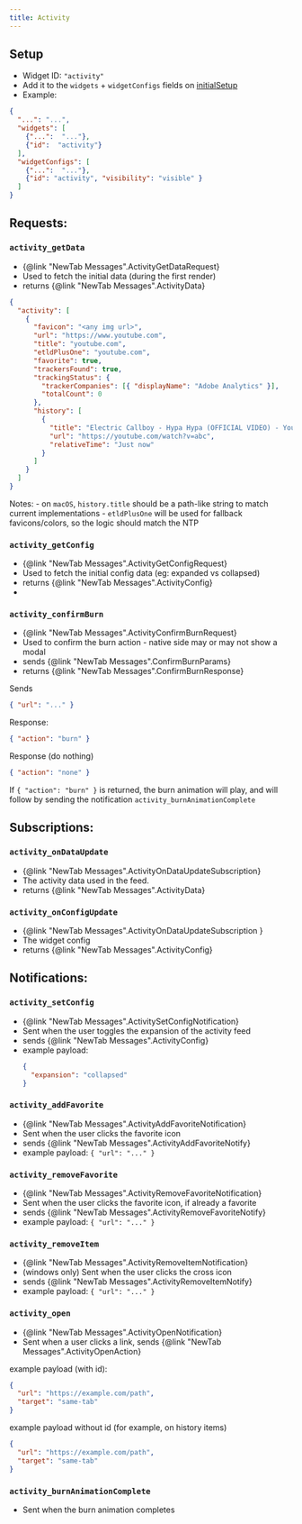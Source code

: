```yaml
---
title: Activity
---
```


## Setup

- Widget ID: `"activity"`
- Add it to the `widgets` + `widgetConfigs` fields on [initialSetup](../new-tab.md)
- Example:

```json
{
  "...": "...",
  "widgets": [
    {"...":  "..."},
    {"id":  "activity"}
  ],
  "widgetConfigs": [
    {"...":  "..."},
    {"id": "activity", "visibility": "visible" }
  ]
}
```

## Requests:
### `activity_getData` 
- {@link "NewTab Messages".ActivityGetDataRequest}
- Used to fetch the initial data (during the first render)
- returns {@link "NewTab Messages".ActivityData}

```json
{
  "activity": [
    {
      "favicon": "<any img url>",
      "url": "https://www.youtube.com",
      "title": "youtube.com",
      "etldPlusOne": "youtube.com",
      "favorite": true,
      "trackersFound": true,
      "trackingStatus": {
        "trackerCompanies": [{ "displayName": "Adobe Analytics" }],
        "totalCount": 0
      },
      "history": [
        {
          "title": "Electric Callboy - Hypa Hypa (OFFICIAL VIDEO) - YouTube",
          "url": "https://youtube.com/watch?v=abc",
          "relativeTime": "Just now"
        }
      ]
    }
  ]
}
```

Notes: 
    - on `macOS`, `history.title` should be a path-like string to match current implementations
    - `etldPlusOne` will be used for fallback favicons/colors, so the logic should match the NTP

### `activity_getConfig`
- {@link "NewTab Messages".ActivityGetConfigRequest}
- Used to fetch the initial config data (eg: expanded vs collapsed)
- returns {@link "NewTab Messages".ActivityConfig}
- 
### `activity_confirmBurn`
- {@link "NewTab Messages".ActivityConfirmBurnRequest}
- Used to confirm the burn action - native side may or may not show a modal
- sends {@link "NewTab Messages".ConfirmBurnParams}
- returns {@link "NewTab Messages".ConfirmBurnResponse}

Sends
```json
{ "url": "..." }
```

Response:
```json
{ "action": "burn" }
```

Response (do nothing)
```json
{ "action": "none" }
```

If `{ "action": "burn" }` is returned, the burn animation will play, and will follow 
by sending the notification `activity_burnAnimationComplete` 

## Subscriptions:
### `activity_onDataUpdate`
- {@link "NewTab Messages".ActivityOnDataUpdateSubscription}
- The activity data used in the feed.
- returns {@link "NewTab Messages".ActivityData}

### `activity_onConfigUpdate` 
- {@link "NewTab Messages".ActivityOnDataUpdateSubscription }
- The widget config
- returns {@link "NewTab Messages".ActivityConfig}

## Notifications:

### `activity_setConfig` 
- {@link "NewTab Messages".ActivitySetConfigNotification}
- Sent when the user toggles the expansion of the activity feed
- sends {@link "NewTab Messages".ActivityConfig}
- example payload:
  ```json
  {
    "expansion": "collapsed"
  }
  ```

### `activity_addFavorite`
- {@link "NewTab Messages".ActivityAddFavoriteNotification}
- Sent when the user clicks the favorite icon
- sends {@link "NewTab Messages".ActivityAddFavoriteNotify}
- example payload: `{ "url": "..." }`

### `activity_removeFavorite`
- {@link "NewTab Messages".ActivityRemoveFavoriteNotification}
- Sent when the user clicks the favorite icon, if already a favorite
- sends {@link "NewTab Messages".ActivityRemoveFavoriteNotify}
- example payload: `{ "url": "..." }`

### `activity_removeItem`
- {@link "NewTab Messages".ActivityRemoveItemNotification}
- (windows only) Sent when the user clicks the cross icon
- sends {@link "NewTab Messages".ActivityRemoveItemNotify}
- example payload: `{ "url": "..." }`

### `activity_open`
- {@link "NewTab Messages".ActivityOpenNotification}
- Sent when a user clicks a link, sends {@link "NewTab Messages".ActivityOpenAction}

example payload (with id):
```json
{ 
  "url": "https://example.com/path", 
  "target": "same-tab" 
}
```

example payload without id (for example, on history items)
```json
{
  "url": "https://example.com/path",
  "target": "same-tab"
}
```

### `activity_burnAnimationComplete`
- Sent when the burn animation completes